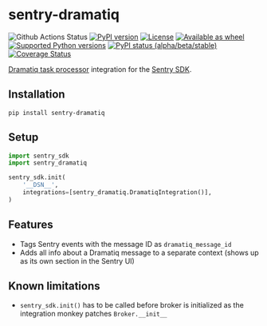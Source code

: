# sentry-dramatiq

![Github Actions Status](https://github.com/jacobsvante/sentry-dramatiq/actions/workflows/tests.yml/badge.svg)
[![PyPI version](https://img.shields.io/pypi/v/sentry-dramatiq.svg)](https://pypi.python.org/pypi/sentry-dramatiq/)
[![License](https://img.shields.io/pypi/l/sentry-dramatiq.svg)](https://pypi.python.org/pypi/sentry-dramatiq/)
[![Available as wheel](https://img.shields.io/pypi/wheel/sentry-dramatiq.svg)](https://pypi.python.org/pypi/sentry-dramatiq/)
[![Supported Python versions](https://img.shields.io/pypi/pyversions/sentry-dramatiq.svg)](https://pypi.python.org/pypi/sentry-dramatiq/)
[![PyPI status (alpha/beta/stable)](https://img.shields.io/pypi/status/sentry-dramatiq.svg)](https://pypi.python.org/pypi/sentry-dramatiq/)
[![Coverage Status](https://coveralls.io/repos/github/jmagnusson/sentry-dramatiq/badge.svg?branch=master)](https://coveralls.io/github/jmagnusson/sentry-dramatiq?branch=master)

[Dramatiq task processor](https://dramatiq.io/) integration for the [Sentry SDK](https://docs.sentry.io/error-reporting/quickstart/?platform=python).

## Installation

```
pip install sentry-dramatiq
```

## Setup

```python
import sentry_sdk
import sentry_dramatiq

sentry_sdk.init(
    '__DSN__',
    integrations=[sentry_dramatiq.DramatiqIntegration()],
)
```

## Features

- Tags Sentry events with the message ID as `dramatiq_message_id`
- Adds all info about a Dramatiq message to a separate context (shows up as its own section in the Sentry UI)

## Known limitations

- `sentry_sdk.init()` has to be called before broker is initialized as the integration monkey patches `Broker.__init__`
